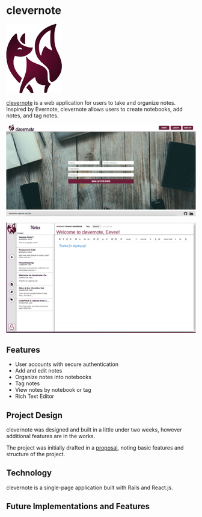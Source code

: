 # clevernote
![clevernote-logo][logo]

[clevernote][clevernote] is a web application for users to take and organize notes. Inspired by Evernote, clevernote allows users to create notebooks, add notes, and tag notes.

![splash-page][splash]

![dashboard][dashboard]

## Features

- User accounts with secure authentication
- Add and edit notes
- Organize notes into notebooks
- Tag notes
- View notes by notebook or tag
- Rich Text Editor

## Project Design

clevernote was designed and built in a little under two weeks, however additional features are in the works.

The project was initially drafted in a [proposal][proposal], noting basic features and structure of the project.

## Technology

clevernote is a single-page application built with Rails and React.js.

## Future Implementations and Features

[logo]: ./docs/images/clevernote-logo.png "clevernote logo"
[clevernote]: http://www.clevernote.site
[splash]: ./docs/images/splash-page.png "splash page"
[dashboard]: ./docs/images/clevernote-dashboard.png "dashboard"
[proposal]: ./docs/README.md
